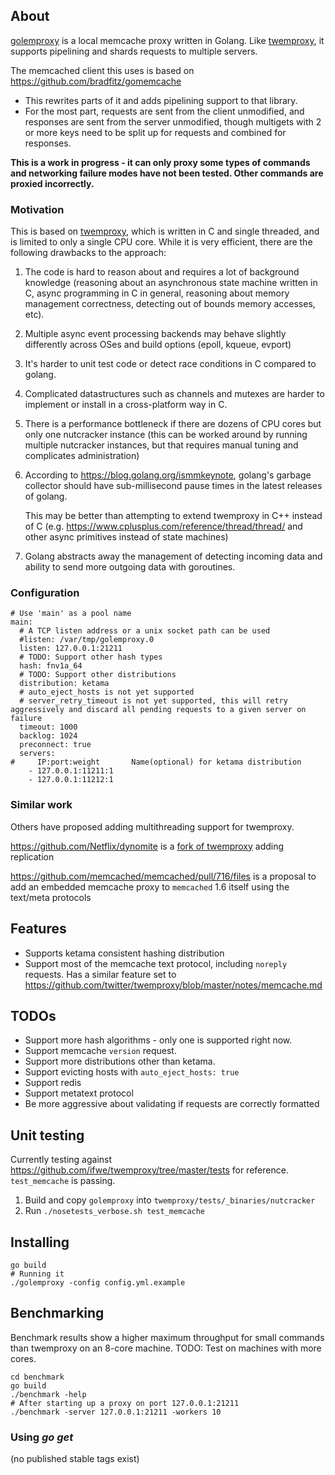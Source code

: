 ## About

[golemproxy](https://github.com/TysonAndre/golemproxy) is a local memcache proxy written in Golang. Like [twemproxy](https://github.com/twitter/twemproxy), it supports pipelining and shards requests to multiple servers.

The memcached client this uses is based on https://github.com/bradfitz/gomemcache

- This rewrites parts of it and adds pipelining support to that library.
- For the most part, requests are sent from the client unmodified, and responses are sent from the server unmodified,
  though multigets with 2 or more keys need to be split up for requests and combined for responses.

**This is a work in progress - it can only proxy some types of commands and networking failure modes have not been tested. Other commands are proxied incorrectly.**

### Motivation

This is based on [twemproxy](https://github.com/twitter/twemproxy), which is written in C and single threaded, and is limited to only a single CPU core.
While it is very efficient, there are the following drawbacks to the approach:

1. The code is hard to reason about and requires a lot of background knowledge
   (reasoning about an asynchronous state machine written in C, async programming in C in general, reasoning about memory management correctness, detecting out of bounds memory accesses, etc).

2. Multiple async event processing backends may behave slightly differently across OSes and build options (epoll, kqueue, evport)
3. It's harder to unit test code or detect race conditions in C compared to golang.
4. Complicated datastructures such as channels and mutexes are harder to implement or install in a cross-platform way in C.
5. There is a performance bottleneck if there are dozens of CPU cores but only one nutcracker instance
   (this can be worked around by running multiple nutcracker instances, but that requires manual tuning and complicates administration)
6. According to https://blog.golang.org/ismmkeynote, golang's garbage collector should have sub-millisecond pause times in the latest releases of golang.

   This may be better than attempting to extend twemproxy in C++ instead of C (e.g. https://www.cplusplus.com/reference/thread/thread/ and other async primitives instead of state machines)
7. Golang abstracts away the management of detecting incoming data and ability to send more outgoing data with goroutines.

### Configuration

```
# Use 'main' as a pool name
main:
  # A TCP listen address or a unix socket path can be used
  #listen: /var/tmp/golemproxy.0
  listen: 127.0.0.1:21211
  # TODO: Support other hash types
  hash: fnv1a_64
  # TODO: Support other distributions
  distribution: ketama
  # auto_eject_hosts is not yet supported
  # server_retry_timeout is not yet supported, this will retry aggressively and discard all pending requests to a given server on failure
  timeout: 1000
  backlog: 1024
  preconnect: true
  servers:
#     IP:port:weight       Name(optional) for ketama distribution
    - 127.0.0.1:11211:1
    - 127.0.0.1:11212:1
```

### Similar work

Others have proposed adding multithreading support for twemproxy.

https://github.com/Netflix/dynomite is a [fork of twemproxy](https://github.com/Netflix/dynomite/wiki/FAQ#is-this-a-fork-from-twemproxy) adding replication

https://github.com/memcached/memcached/pull/716/files is a proposal to add an embedded memcache proxy to `memcached` 1.6 itself using the text/meta protocols

## Features

- Supports ketama consistent hashing distribution
- Support most of the memcache text protocol, including `noreply` requests. Has a similar feature set to https://github.com/twitter/twemproxy/blob/master/notes/memcache.md

## TODOs

- Support more hash algorithms - only one is supported right now.
- Support memcache `version` request.
- Support more distributions other than ketama.
- Support evicting hosts with `auto_eject_hosts: true`
- Support redis
- Support metatext protocol
- Be more aggressive about validating if requests are correctly formatted

## Unit testing

Currently testing against https://github.com/ifwe/twemproxy/tree/master/tests for reference. `test_memcache` is passing.

1. Build and copy `golemproxy` into `twemproxy/tests/_binaries/nutcracker`
2. Run `./nosetests_verbose.sh test_memcache`

## Installing

```
go build
# Running it
./golemproxy -config config.yml.example
```

## Benchmarking

Benchmark results show a higher maximum throughput for small commands than twemproxy on an 8-core machine.
TODO: Test on machines with more cores.

```
cd benchmark
go build
./benchmark -help
# After starting up a proxy on port 127.0.0.1:21211
./benchmark -server 127.0.0.1:21211 -workers 10
```

### Using *go get*

(no published stable tags exist)
